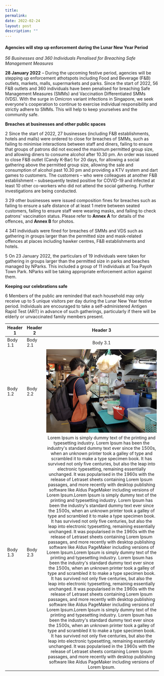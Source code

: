 ```yaml
---
title: 
permalink:
date: 2022-02-24
layout: post
description: ""
---
```

#### Agencies will step up enforcement during the Lunar New Year Period

*56 Businesses and 360 Individuals Penalised for Breaching Safe Management Measures*

**28 January 2022** – During the upcoming festive period, agencies will be stepping up enforcement athotspots including Food and Beverage (F&amp;B) outlets, markets, malls, supermarkets and parks. Since the start of 2022, 56 F&amp;B outlets and 360 individuals have been penalised for breaching Safe Management Measures (SMMs) and Vaccination Differentiated SMMs (VDS). With the surge in Omicron variant infections in Singapore, we seek everyone&#39;s cooperation to continue to exercise individual responsibility and strictly adhere to SMMs. This will help to keep yourselves and the community safe.

**Breaches at businesses and other public spaces**

2 Since the start of 2022, 27 businesses (including F&amp;B establishments, hotels and malls) were ordered to close for breaches of SMMs, such as failing to minimise interactions between staff and diners, failing to ensure that groups of patrons did not exceed the maximum permitted group size, and allowing diners to consume alcohol after 10.30 pm. An order was issued to close F&amp;B outlet (Candy K-Bar) for 20 days, for allowing a social gathering above the permitted group size, allowing the sale and consumption of alcohol past 10.30 pm and providing a KTV system and dart games to customers. The customers – who were colleagues at another F&amp;B establishment – subsequently tested positive for COVID-19 and infected at least 10 other co-workers who did not attend the social gathering. Further investigations are being conducted.

3 29 other businesses were issued composition fines for breaches such as failing to ensure a safe distance of at least 1 metre between seated customers, failing to ensure staff were wearing masks, and failing to check patrons&#39; vaccination status. Please refer to **Annex A** for details of the offences, and **Annex B** for photos.

4 341 individuals were fined for breaches of SMMs and VDS such as gathering in groups larger than the permitted size and mask-related offences at places including hawker centres, F&amp;B establishments and hotels.

5 On 23 January 2022, the particulars of 19 individuals were taken for gathering in groups larger than the permitted size in parks and beaches managed by NParks. This included a group of 11 individuals at Toa Payoh Town Park. NParks will be taking appropriate enforcement action against them.

**Keeping our celebrations safe**

6 Members of the public are reminded that each household may only receive up to 5 unique visitors per day during the Lunar New Year festive period. Individuals are encouraged to take a self-administered Antigen Rapid Test (ART) in advance of such gatherings, particularly if there will be elderly or unvaccinated family members present.

| Header 1 | Header 2 | Header 3 |
|----------|----------|:----------:|
| Body 1.1 | Body 2.1 | Body 3.1 |
| Body 1.2 | Body 2.2 | ![Simple Descriptive Text Of Image](/news/news-images/press-release-2020-04-10-image-2.png) |
| Body 1.3 | Body 2.3 | Lorem Ipsum is simply dummy text of the printing and typesetting industry. Lorem Ipsum has been the industry's standard dummy text ever since the 1500s, when an unknown printer took a galley of type and scrambled it to make a type specimen book. It has survived not only five centuries, but also the leap into electronic typesetting, remaining essentially unchanged. It was popularised in the 1960s with the release of Letraset sheets containing Lorem Ipsum passages, and more recently with desktop publishing software like Aldus PageMaker including versions of Lorem Ipsum.Lorem Ipsum is simply dummy text of the printing and typesetting industry. Lorem Ipsum has been the industry's standard dummy text ever since the 1500s, when an unknown printer took a galley of type and scrambled it to make a type specimen book. It has survived not only five centuries, but also the leap into electronic typesetting, remaining essentially unchanged. It was popularised in the 1960s with the release of Letraset sheets containing Lorem Ipsum passages, and more recently with desktop publishing software like Aldus PageMaker including versions of Lorem Ipsum.Lorem Ipsum is simply dummy text of the printing and typesetting industry. Lorem Ipsum has been the industry's standard dummy text ever since the 1500s, when an unknown printer took a galley of type and scrambled it to make a type specimen book. It has survived not only five centuries, but also the leap into electronic typesetting, remaining essentially unchanged. It was popularised in the 1960s with the release of Letraset sheets containing Lorem Ipsum passages, and more recently with desktop publishing software like Aldus PageMaker including versions of Lorem Ipsum.Lorem Ipsum is simply dummy text of the printing and typesetting industry. Lorem Ipsum has been the industry's standard dummy text ever since the 1500s, when an unknown printer took a galley of type and scrambled it to make a type specimen book. It has survived not only five centuries, but also the leap into electronic typesetting, remaining essentially unchanged. It was popularised in the 1960s with the release of Letraset sheets containing Lorem Ipsum passages, and more recently with desktop publishing software like Aldus PageMaker including versions of Lorem Ipsum. |
